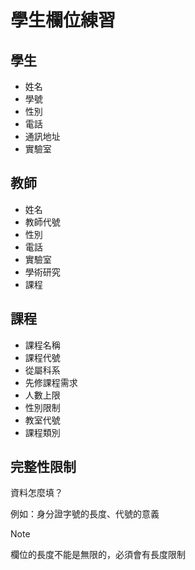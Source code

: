 # 學生欄位練習

## 學生

- 姓名
- 學號
- 性別
- 電話
- 通訊地址
- 實驗室

## 教師

- 姓名
- 教師代號
- 性別
- 電話
- 實驗室
- 學術研究
- 課程

## 課程

- 課程名稱
- 課程代號
- 從屬科系
- 先修課程需求
- 人數上限
- 性別限制
- 教室代號
- 課程類別

## 完整性限制

資料怎麼填？

例如：身分證字號的長度、代號的意義

> [!NOTE]
> 欄位的長度不能是無限的，必須會有長度限制
